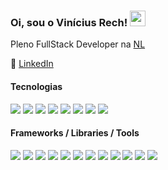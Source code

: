 ### Oi, sou o Vinícius Rech! <img src="https://media.giphy.com/media/hvRJCLFzcasrR4ia7z/giphy.gif" width="25px">

Pleno FullStack Developer na [NL](https://www.nl.com.br)

:briefcase: <a href="https://www.linkedin.com/in/vinicius-rech/" target="_blank">LinkedIn</a><br>

#### Tecnologias
<p>
  <img src="https://img.shields.io/badge/JS-F7DF1E?style=for-the-badge&logo=javascript&logoColor=black" />
  <img src="https://img.shields.io/badge/PHP-777BB4?style=for-the-badge&logo=php&logoColor=white" />
  <img src="https://img.shields.io/badge/MySQL-DD8A00?style=for-the-badge&logo=mysql&logoColor=white" />
  <img src="https://img.shields.io/badge/GIT-00758F?style=for-the-badge&logo=git&logoColor=white" />
  <img src="https://img.shields.io/badge/GITFLOW-333333?style=for-the-badge&logo=git&logoColor=white" />
  <img src="https://img.shields.io/badge/CSS3-1572B6?style=for-the-badge&logo=css3&logoColor=white" />
  <img src="https://img.shields.io/badge/Sass-CC6699?style=for-the-badge&logo=sass&logoColor=white" />
  <img src="https://img.shields.io/badge/HTML5-E34F26?style=for-the-badge&logo=html5&logoColor=white" />
</p>

#### Frameworks / Libraries / Tools
<p>
  <img src="https://img.shields.io/badge/React-61DBFB?style=for-the-badge&logo=react&logoColor=black" />
  <img src="https://img.shields.io/badge/Laravel-FF2D20?style=for-the-badge&logo=laravel&logoColor=white" />
  <img src="https://img.shields.io/badge/jquery-0769AD?style=for-the-badge&logo=jquery&logoColor=78CFF5" />
  <img src="https://img.shields.io/badge/Swiper-61DBFB?style=for-the-badge&logo=swiper&logoColor=black" />
  <img src="https://img.shields.io/badge/chakra%20ui-4EC8C4?style=for-the-badge&logo=chakraui&logoColor=white" />
  <img src="https://img.shields.io/badge/livewire-FB70A9?style=for-the-badge&logo=livewire&logoColor=white" />
  <img src="https://img.shields.io/badge/phpmyadmin-F89C0E?style=for-the-badge&logo=phpmyadmin&logoColor=white" />
  <img src="https://img.shields.io/badge/webstorm-07C3F2?style=for-the-badge&logo=WebStorm&logoColor=white" />
  <img src="https://img.shields.io/badge/Visual%20Studio%20Code-0076C6?style=for-the-badge&logo=visualstudio&=white" />
  <img src="https://img.shields.io/badge/jira-243655?style=for-the-badge&logo=jira&=white" />
  <img src="https://img.shields.io/badge/webpack-%232C3A42?style=for-the-badge&logo=webpack&logoColor=white" />
  <img src="https://img.shields.io/badge/Vite-%23F7DF1C?style=for-the-badge&logo=Vite&logoColor=A355FE" />
</p>



